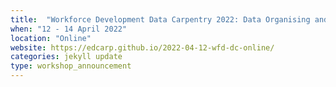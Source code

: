 ```yaml
---
title:  "Workforce Development Data Carpentry 2022: Data Organising and Cleaning"
when: "12 - 14 April 2022"
location: "Online"
website: https://edcarp.github.io/2022-04-12-wfd-dc-online/
categories: jekyll update
type: workshop_announcement
---
```

